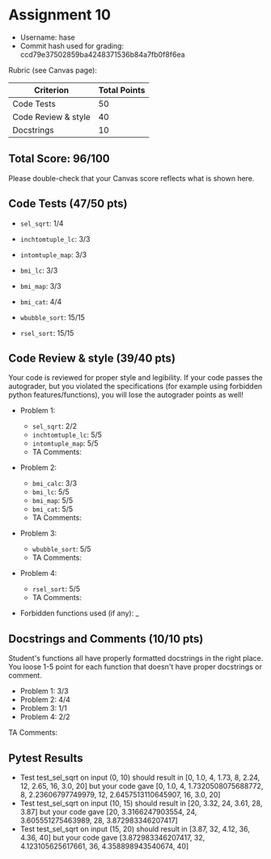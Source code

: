 # Assignment 10

- Username: hase
- Commit hash used for grading: ccd79e37502859ba4248371536b84a7fb0f8f6ea

Rubric (see Canvas page):

| Criterion           | Total Points |
| ------------------- | ------------ |
| Code Tests   | 50                  |
| Code Review & style   | 40         |
| Docstrings  | 10                   |


## Total Score: 96/100
Please double-check that your Canvas score reflects what is shown here. 


## Code Tests (47/50 pts)
 
- `sel_sqrt`: 1/4
- `inchtomtuple_lc`: 3/3
- `intomtuple_map`: 3/3

- `bmi_lc`: 3/3
- `bmi_map`: 3/3
- `bmi_cat`: 4/4

- `wbubble_sort`: 15/15
- `rsel_sort`: 15/15



## Code Review & style (39/40 pts)
Your code is reviewed for proper style and legibility.
If your code passes the autograder, but you violated the specifications (for example using forbidden python features/functions), you will lose the autograder points as well!

- Problem 1:
    - `sel_sqrt`: 2/2
    - `inchtomtuple_lc`: 5/5
    - `intomtuple_map`: 5/5
    - TA Comments: 

- Problem 2:
    - `bmi_calc`: 3/3
    - `bmi_lc`: 5/5
    - `bmi_map`: 5/5
    - `bmi_cat`: 5/5
    - TA Comments: 

- Problem 3:
    - `wbubble_sort`: 5/5
    - TA Comments: 

- Problem 4:
    - `rsel_sort`: 5/5
    - TA Comments:

- Forbidden functions used (if any): _



## Docstrings and Comments (10/10 pts)
Student's functions all have properly formatted docstrings in the right place. You loose 1-5 point for each function that doesn't have proper docstrings or comment.

- Problem 1: 3/3
- Problem 2: 4/4
- Problem 3: 1/1
- Problem 4: 2/2


TA Comments: 




## Pytest Results
- Test test_sel_sqrt on input (0, 10) should result in [0, 1.0, 4, 1.73, 8, 2.24, 12, 2.65, 16, 3.0, 20]
  but your code gave [0, 1.0, 4, 1.7320508075688772, 8, 2.23606797749979, 12, 2.6457513110645907, 16, 3.0, 20]
- Test test_sel_sqrt on input (10, 15) should result in [20, 3.32, 24, 3.61, 28, 3.87]
  but your code gave [20, 3.3166247903554, 24, 3.605551275463989, 28, 3.872983346207417]
- Test test_sel_sqrt on input (15, 20) should result in [3.87, 32, 4.12, 36, 4.36, 40]
  but your code gave [3.872983346207417, 32, 4.123105625617661, 36, 4.358898943540674, 40]

